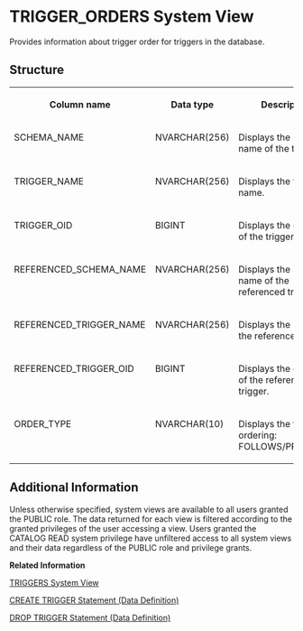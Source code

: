 <!-- loio6ad29fd74b424d97b4476f648e3385e7 -->

# TRIGGER\_ORDERS System View

Provides information about trigger order for triggers in the database.



## Structure


<table>
<tr>
<th valign="top">

Column name

</th>
<th valign="top">

Data type

</th>
<th valign="top">

Description

</th>
</tr>
<tr>
<td valign="top">

SCHEMA\_NAME

</td>
<td valign="top">

NVARCHAR\(256\)

</td>
<td valign="top">

Displays the schema name of the trigger.

</td>
</tr>
<tr>
<td valign="top">

TRIGGER\_NAME

</td>
<td valign="top">

NVARCHAR\(256\)

</td>
<td valign="top">

Displays the trigger name.

</td>
</tr>
<tr>
<td valign="top">

TRIGGER\_OID

</td>
<td valign="top">

BIGINT

</td>
<td valign="top">

Displays the object ID of the trigger.

</td>
</tr>
<tr>
<td valign="top">

REFERENCED\_SCHEMA\_NAME

</td>
<td valign="top">

NVARCHAR\(256\)

</td>
<td valign="top">

Displays the schema name of the referenced trigger.

</td>
</tr>
<tr>
<td valign="top">

REFERENCED\_TRIGGER\_NAME

</td>
<td valign="top">

NVARCHAR\(256\)

</td>
<td valign="top">

Displays the name of the referenced trigger.

</td>
</tr>
<tr>
<td valign="top">

REFERENCED\_TRIGGER\_OID

</td>
<td valign="top">

BIGINT

</td>
<td valign="top">

Displays the object ID of the referenced trigger.

</td>
</tr>
<tr>
<td valign="top">

ORDER\_TYPE

</td>
<td valign="top">

NVARCHAR\(10\)

</td>
<td valign="top">

Displays the type of ordering: FOLLOWS/PRECEDES.

</td>
</tr>
</table>



<a name="loio6ad29fd74b424d97b4476f648e3385e7__section_sjs_2zz_2zb"/>

## Additional Information

Unless otherwise specified, system views are available to all users granted the PUBLIC role. The data returned for each view is filtered according to the granted privileges of the user accessing a view. Users granted the CATALOG READ system privilege have unfiltered access to all system views and their data regardless of the PUBLIC role and privilege grants.

**Related Information**  


[TRIGGERS System View](triggers-system-view-2101f6d.md "Provides information about triggers that are defined for tables.")

[CREATE TRIGGER Statement \(Data Definition\)](../../010-SQL-Reference/012-SQL-Statements/create-trigger-statement-data-definition-20d5a65.md "Creates a trigger on a table or view.")

[DROP TRIGGER Statement \(Data Definition\)](../../010-SQL-Reference/012-SQL-Statements/drop-trigger-statement-data-definition-20d81ec.md "Deletes a trigger.")

